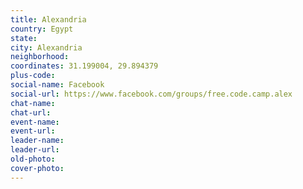 ```yaml
---
title: Alexandria
country: Egypt
state: 
city: Alexandria
neighborhood: 
coordinates: 31.199004, 29.894379
plus-code:
social-name: Facebook
social-url: https://www.facebook.com/groups/free.code.camp.alex
chat-name:
chat-url:
event-name:
event-url:
leader-name:
leader-url:
old-photo: 
cover-photo:
---
```

